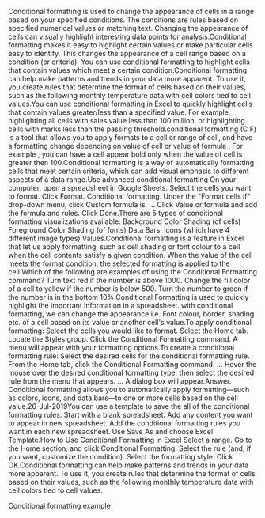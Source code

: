 Conditional formatting is used to change the appearance of cells in a range based on your specified conditions. The conditions are rules based on specified numerical values or matching text. Changing the appearance of cells can visually highlight interesting data points for analysis.Conditional formatting makes it easy to highlight certain values or make particular cells easy to identify. This changes the appearance of a cell range based on a condition (or criteria). You can use conditional formatting to highlight cells that contain values which meet a certain condition.Conditional formatting can help make patterns and trends in your data more apparent. To use it, you create rules that determine the format of cells based on their values, such as the following monthly temperature data with cell colors tied to cell values.You can use conditional formatting in Excel to quickly highlight cells that contain values greater/less than a specified value. For example, highlighting all cells with sales value less than 100 million, or highlighting cells with marks less than the passing threshold.conditional formatting (C F) is a tool that allows you to apply formats to a cell or range of cell, and have a formatting change depending on value of cell or value of formula . For example , you can have a cell appear bold only when the value of cell is greater then 100.Conditional formatting is a way of automatically formatting cells that meet certain criteria, which can add visual emphasis to different aspects of a data range.Use advanced conditional formatting
On your computer, open a spreadsheet in Google Sheets.
Select the cells you want to format.
Click Format. Conditional formatting.
Under the "Format cells if" drop-down menu, click Custom formula is. ... 
Click Value or formula and add the formula and rules.
Click Done.There are 5 types of conditional formatting visualizations available:
Background Color Shading (of cells)
Foreground Color Shading (of fonts)
Data Bars.
Icons (which have 4 different image types)
Values.Conditional formatting is a feature in Excel that let us apply formatting, such as cell shading or font colour to a cell when the cell contents satisfy a given condition. When the value of the cell meets the format condition, the selected formatting is applied to the cell.Which of the following are examples of using the Conditional Formatting command? Turn text red if the number is above 1000. Change the fill color of a cell to yellow if the number is below 500. Turn the number to green if the number is in the bottom 10%.Conditional Formatting is used to quickly highlight the important information in a spreadsheet. with conditional formatting, we can change the appearance i.e. Font colour, border, shading etc. of a cell based on its value or another cell's value.To apply conditional formatting:
Select the cells you would like to format.
Select the Home tab.
Locate the Styles group.
Click the Conditional Formatting command. A menu will appear with your formatting options.To create a conditional formatting rule:
Select the desired cells for the conditional formatting rule.
From the Home tab, click the Conditional Formatting command. ... 
Hover the mouse over the desired conditional formatting type, then select the desired rule from the menu that appears. ... 
A dialog box will appear.Answer. Conditional formatting allows you to automatically apply formatting—such as colors, icons, and data bars—to one or more cells based on the cell value.26-Jul-2019You can use a template to save the all of the conditional formatting rules.
Start with a blank spreadsheet.
Add any content you want to appear in new spreadsheet.
Add the conditional formatting rules you want in each new spreadsheet.
Use Save As and choose Excel Template.How to Use Conditional Formatting in Excel
Select a range.
Go to the Home section, and click Conditional Formatting.
Select the rule (and, if you want, customize the condition).
Select the formatting style.
Click OK.Conditional formatting can help make patterns and trends in your data more apparent. To use it, you create rules that determine the format of cells based on their values, such as the following monthly temperature data with cell colors tied to cell values. 

Conditional formatting example 
